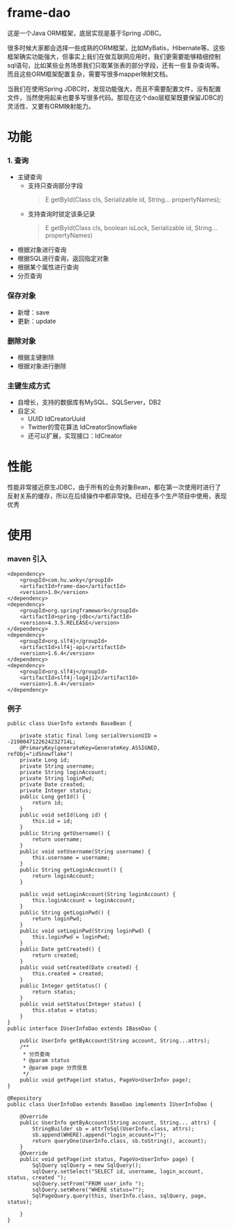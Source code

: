 # frame-dao
这是一个Java ORM框架，底层实现是基于Spring JDBC。

很多时候大家都会选择一些成熟的ORM框架，比如MyBatis，Hibernate等。这些框架确实功能强大，但事实上我们在做互联网应用时，我们更需要能够精细控制sql语句，比如某些业务场景我们只取某张表的部分字段，还有一些复杂查询等。而且这些ORM框架配置复杂，需要写很多mapper映射文档。

当我们在使用Spring JDBC时，发现功能强大，而且不需要配置文件，没有配置文件，当然使用起来也要多写很多代码。那现在这个dao层框架既要保留JDBC的灵活性、又要有ORM映射能力。

# 功能

### 1. 查询
* 主键查询
	- 支持只查询部分字段 
		> <E> E getById(Class<E> cls, Serializable id, String... propertyNames);
	- 支持查询时锁定该条记录 
		> <E> E getById(Class<E> cls, boolean isLock, Serializable id, String... propertyNames)
* 根据对象进行查询
* 根据SQL进行查询，返回指定对象
* 根据某个属性进行查询
* 分页查询
### 保存对象
* 新增：save
* 更新：update
### 删除对象
* 根据主键删除
* 根据对象进行删除

### 主键生成方式
* 自增长，支持的数据库有MySQL、SQLServer，DB2
* 自定义
	- UUID IdCreatorUuid
	- Twitter的雪花算法 IdCreatorSnowflake
	- 还可以扩展，实现接口：IdCreator

# 性能
性能非常接近原生JDBC，由于所有的业务对象Bean，都在第一次使用时进行了反射关系的缓存，所以在后续操作中都非常快。已经在多个生产项目中使用，表现优秀


# 使用
### maven 引入

	<dependency>
		<groupId>com.hu.wxky</groupId>
		<artifactId>frame-dao</artifactId>
		<version>1.0</version>
	</dependency>
	<dependency>
		<groupId>org.springframework</groupId>
		<artifactId>spring-jdbc</artifactId>
		<version>4.3.5.RELEASE</version>
	</dependency>
	<dependency>
		<groupId>org.slf4j</groupId>
		<artifactId>slf4j-api</artifactId>
		<version>1.6.4</version>
	</dependency>
	<dependency>
		<groupId>org.slf4j</groupId>
		<artifactId>slf4j-log4j12</artifactId>
		<version>1.6.4</version>
	</dependency>
    


### 例子
	
	public class UserInfo extends BaseBean {

		private static final long serialVersionUID = -2190047122624232714L;
		@PrimaryKey(generateKey=GenerateKey.ASSIGNED, refObj="idSnowflake")
		private Long id;
		private String username;
		private String loginAccount;
		private String loginPwd;
		private Date created;
		private Integer status;
		public Long getId() {
			return id;
		}
		public void setId(Long id) {
			this.id = id;
		}
		public String getUsername() {
			return username;
		}
		public void setUsername(String username) {
			this.username = username;
		}
		public String getLoginAccount() {
			return loginAccount;
		}
	
		public void setLoginAccount(String loginAccount) {
			this.loginAccount = loginAccount;
		}
		public String getLoginPwd() {
			return loginPwd;
		}
		public void setLoginPwd(String loginPwd) {
			this.loginPwd = loginPwd;
		}
		public Date getCreated() {
			return created;
		}
		public void setCreated(Date created) {
			this.created = created;
		}
		public Integer getStatus() {
			return status;
		}
		public void setStatus(Integer status) {
			this.status = status;
		}
	}
	public interface IUserInfoDao extends IBaseDao {

		public UserInfo getByAccount(String account, String...attrs);
		/**
		 * 分页查询
		 * @param status
		 * @param page 分页信息
		 */
		public void getPage(int status, PageVo<UserInfo> page);
	}
	
	@Repository
	public class UserInfoDao extends BaseDao implements IUserInfoDao {
	
		@Override
		public UserInfo getByAccount(String account, String... attrs) {
			StringBuilder sb = attrToSql(UserInfo.class, attrs);
			sb.append(WHERE).append("login_account=?");
			return queryOne(UserInfo.class, sb.toString(), account);
		}
		@Override
		public void getPage(int status, PageVo<UserInfo> page) {
			SqlQuery sqlQuery = new SqlQuery();
			sqlQuery.setSelect("SELECT id, username, login_account, status, created ");
			sqlQuery.setFrom("FROM user_info ");
			sqlQuery.setWhere("WHERE status=?");
			SqlPageQuery.query(this, UserInfo.class, sqlQuery, page, status);
			
		}
	}
	







